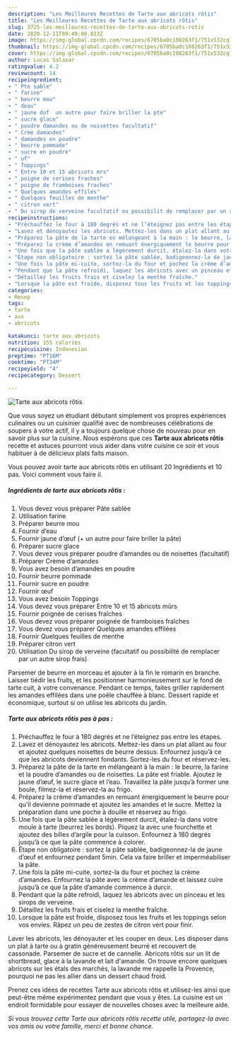 ```yaml
---
description: "Les Meilleures Recettes de Tarte aux abricots rôtis"
title: "Les Meilleures Recettes de Tarte aux abricots rôtis"
slug: 3725-les-meilleures-recettes-de-tarte-aux-abricots-rotis
date: 2020-12-11T09:49:00.033Z
image: https://img-global.cpcdn.com/recipes/6705ba0c108263f1/751x532cq70/tarte-aux-abricots-rotis-photo-principale-de-la-recette.jpg
thumbnail: https://img-global.cpcdn.com/recipes/6705ba0c108263f1/751x532cq70/tarte-aux-abricots-rotis-photo-principale-de-la-recette.jpg
cover: https://img-global.cpcdn.com/recipes/6705ba0c108263f1/751x532cq70/tarte-aux-abricots-rotis-photo-principale-de-la-recette.jpg
author: Lucas Salazar
ratingvalue: 4.2
reviewcount: 14
recipeingredient:
- " Pte sable"
- " farine"
- " beurre mou"
- " deau"
- " jaune duf  un autre pour faire briller la pte"
- " sucre glace"
- " poudre damandes ou de noisettes facultatif"
- " Crme damandes"
- " damandes en poudre"
- " beurre pommade"
- " sucre en poudre"
- " uf"
- " Toppings"
- " Entre 10 et 15 abricots mrs"
- " poigne de cerises fraches"
- " poigne de framboises fraches"
- " Quelques amandes effiles"
- " Quelques feuilles de menthe"
- " citron vert"
- " Du sirop de verveine facultatif ou possibilit de remplacer par un autre sirop frais"
recipeinstructions:
- "Préchauffez le four à 180 degrés et ne l’éteignez pas entre les étapes."
- "Lavez et dénoyautez les abricots. Mettez-les dans un plat allant au four et ajoutez quelques noisettes de beurre dessus. Enfournez jusqu’à ce que les abricots deviennent fondants. Sortez-les du four et réservez-les."
- "Préparez la pâte de la tarte en mélangeant à la main : le beurre, la farine et la poudre d’amandes ou de noisettes. La pâte est friable. Ajoutez le jaune d’œuf, le sucre glace et l’eau. Travaillez la pâte jusqu’à former une boule, filmez-la et réservez-la au frigo."
- "Préparez la crème d’amandes en remuant énergiquement le beurre pour qu’il devienne pommade et ajoutez les amandes et le sucre. Mettez la préparation dans une poche à douille et réservez au frigo."
- "Une fois que la pâte sablée a légèrement durcit, étalez-la dans votre moule à tarte (beurrez les bords). Piquez la avec une fourchette et ajoutez des billes d’argile pour la cuisson. Enfournez à 180 degrés jusqu’à ce que la pâte commence à colorer."
- "Étape non obligatoire : sortez la pâte sablée, badigeonnez-la de jaune d’œuf et enfournez pendant 5min. Cela va faire briller et imperméabiliser la pâte."
- "Une fois la pâte mi-cuite, sortez-la du four et pochez la crème d’amandes. Enfournez la pâte avec la crème d’amande et laissez cuire jusqu’à ce que la pâte d’amande commence à durcir."
- "Pendant que la pâte refroidi, laquez les abricots avec un pinceau et les sirops de verveine."
- "Détaillez les fruits frais et ciselez la menthe fraîche."
- "Lorsque la pâte est froide, disposez tous les fruits et les toppings selon vos envies. Râpez un peu de zestes de citron vert pour finir."
categories:
- Resep
tags:
- tarte
- aux
- abricots

katakunci: tarte aux abricots 
nutrition: 155 calories
recipecuisine: Indonesian
preptime: "PT16M"
cooktime: "PT34M"
recipeyield: "4"
recipecategory: Dessert

---
```



![Tarte aux abricots rôtis](https://img-global.cpcdn.com/recipes/6705ba0c108263f1/751x532cq70/tarte-aux-abricots-rotis-photo-principale-de-la-recette.jpg)

Que vous soyez un étudiant débutant simplement vos propres expériences culinaires ou un cuisinier qualifié avec de nombreuses célébrations de soupers à votre actif, il y a toujours quelque chose de nouveau pour en savoir plus sur la cuisine. Nous espérons que ces <strong> Tarte aux abricots rôtis </strong> recette et astuces pourront vous aider dans votre cuisine ce soir et vous habituer à de délicieux plats faits maison.

<!--inarticleads1-->

Vous pouvez avoir tarte aux abricots rôtis en utilisant 20 Ingrédients et 10 pas. Voici comment vous faire il.

##### Ingrédients de tarte aux abricots rôtis :

1. Vous devez vous préparer  Pâte sablée
1. Utilisation  farine
1. Préparer  beurre mou
1. Fournir  d’eau
1. Fournir  jaune d’œuf (+ un autre pour faire briller la pâte)
1. Préparer  sucre glace
1. Vous devez vous préparer  poudre d’amandes ou de noisettes (facultatif)
1. Préparer  Crème d’amandes
1. Vous avez besoin  d’amandes en poudre
1. Fournir  beurre pommade
1. Fournir  sucre en poudre
1. Fournir  œuf
1. Vous avez besoin  Toppings
1. Vous devez vous préparer  Entre 10 et 15 abricots mûrs
1. Fournir  poignée de cerises fraîches
1. Vous devez vous préparer  poignée de framboises fraîches
1. Vous devez vous préparer  Quelques amandes effilées
1. Fournir  Quelques feuilles de menthe
1. Préparer  citron vert
1. Utilisation  Du sirop de verveine (facultatif ou possibilité de remplacer par un autre sirop frais)


Parsemer de beurre en morceau et ajouter à la fin le romarin en branche. Laisser tiédir les fruits, et les positionner harmonieusement sur le fond de tarte cuit, à votre convenance. Pendant ce temps, faites griller rapidement les amandes effilées dans une poêle chauffée à blanc. Dessert rapide et économique, surtout si on utilise les abricots du jardin. 

<!--inarticleads2-->

##### Tarte aux abricots rôtis pas à pas :

1. Préchauffez le four à 180 degrés et ne l’éteignez pas entre les étapes.
1. Lavez et dénoyautez les abricots. Mettez-les dans un plat allant au four et ajoutez quelques noisettes de beurre dessus. Enfournez jusqu’à ce que les abricots deviennent fondants. Sortez-les du four et réservez-les.
1. Préparez la pâte de la tarte en mélangeant à la main : le beurre, la farine et la poudre d’amandes ou de noisettes. La pâte est friable. Ajoutez le jaune d’œuf, le sucre glace et l’eau. Travaillez la pâte jusqu’à former une boule, filmez-la et réservez-la au frigo.
1. Préparez la crème d’amandes en remuant énergiquement le beurre pour qu’il devienne pommade et ajoutez les amandes et le sucre. Mettez la préparation dans une poche à douille et réservez au frigo.
1. Une fois que la pâte sablée a légèrement durcit, étalez-la dans votre moule à tarte (beurrez les bords). Piquez la avec une fourchette et ajoutez des billes d’argile pour la cuisson. Enfournez à 180 degrés jusqu’à ce que la pâte commence à colorer.
1. Étape non obligatoire : sortez la pâte sablée, badigeonnez-la de jaune d’œuf et enfournez pendant 5min. Cela va faire briller et imperméabiliser la pâte.
1. Une fois la pâte mi-cuite, sortez-la du four et pochez la crème d’amandes. Enfournez la pâte avec la crème d’amande et laissez cuire jusqu’à ce que la pâte d’amande commence à durcir.
1. Pendant que la pâte refroidi, laquez les abricots avec un pinceau et les sirops de verveine.
1. Détaillez les fruits frais et ciselez la menthe fraîche.
1. Lorsque la pâte est froide, disposez tous les fruits et les toppings selon vos envies. Râpez un peu de zestes de citron vert pour finir.


Laver les abricots, les dénoyauter et les couper en deux. Les disposer dans un plat à tarte ou à gratin généreusement beurré et recouvert de cassonade. Parsemer de sucre et de cannelle. Abricots rôtis sur un lit de shortbread, glace à la lavande et lait d&#39;amande. On trouve encore quelques abricots sur les étals des marchés, la lavande me rappelle la Provence, pourquoi ne pas les allier dans un dessert chaud froid. 

<!--inarticleads1-->

<p>
Prenez ces idées de recettes Tarte aux abricots rôtis et utilisez-les ainsi que peut-être même expérimentez pendant que vous y êtes. La cuisine est un endroit formidable pour essayer de nouvelles choses avec la meilleure aide.
</p>

<p>
<i>Si vous trouvez cette Tarte aux abricots rôtis recette utile, partagez-la avec vos amis ou votre famille, merci et bonne chance.</i>
</p>
